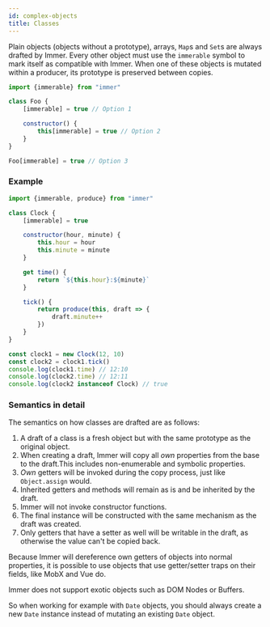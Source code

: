 ```yaml
---
id: complex-objects
title: Classes
---
```


<div id="codefund"><!-- fallback content --></div>

Plain objects (objects without a prototype), arrays, `Map`s and `Set`s are always drafted by Immer. Every other object must use the `immerable` symbol to mark itself as compatible with Immer. When one of these objects is mutated within a producer, its prototype is preserved between copies.

```js
import {immerable} from "immer"

class Foo {
	[immerable] = true // Option 1

	constructor() {
		this[immerable] = true // Option 2
	}
}

Foo[immerable] = true // Option 3
```

### Example

```js
import {immerable, produce} from "immer"

class Clock {
	[immerable] = true

	constructor(hour, minute) {
		this.hour = hour
		this.minute = minute
	}

	get time() {
		return `${this.hour}:${minute}`
	}

	tick() {
		return produce(this, draft => {
			draft.minute++
		})
	}
}

const clock1 = new Clock(12, 10)
const clock2 = clock1.tick()
console.log(clock1.time) // 12:10
console.log(clock2.time) // 12:11
console.log(clock2 instanceof Clock) // true
```

### Semantics in detail

The semantics on how classes are drafted are as follows:

1. A draft of a class is a fresh object but with the same prototype as the original object.
2. When creating a draft, Immer will copy all _own_ properties from the base to the draft.This includes non-enumerable and symbolic properties.
3. _Own_ getters will be invoked during the copy process, just like `Object.assign` would.
4. Inherited getters and methods will remain as is and be inherited by the draft.
5. Immer will not invoke constructor functions.
6. The final instance will be constructed with the same mechanism as the draft was created.
7. Only getters that have a setter as well will be writable in the draft, as otherwise the value can't be copied back.

Because Immer will dereference own getters of objects into normal properties, it is possible to use objects that use getter/setter traps on their fields, like MobX and Vue do.

Immer does not support exotic objects such as DOM Nodes or Buffers.

So when working for example with `Date` objects, you should always create a new `Date` instance instead of mutating an existing `Date` object.
